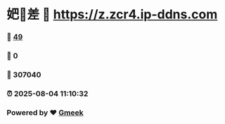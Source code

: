 # 妑🔭差 :link: https://z.zcr4.ip-ddns.com 
### :page_facing_up: [49](https://z.zcr4.ip-ddns.com/tag.html) 
### :speech_balloon: 0 
### :hibiscus: 307040 
### :alarm_clock: 2025-08-04 11:10:32 
### Powered by :heart: [Gmeek](https://github.com/Meekdai/Gmeek)
